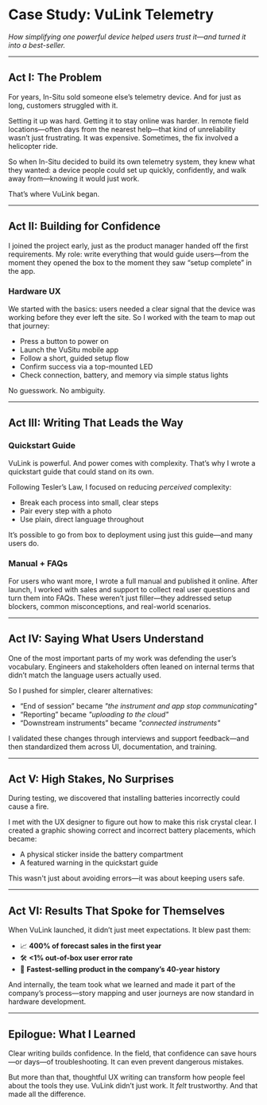 <link rel="preconnect" href="https://fonts.googleapis.com">
<link rel="preconnect" href="https://fonts.gstatic.com" crossorigin>
<link href="https://fonts.googleapis.com/css2?family=Georama:ital,wght@0,100..900;1,100..900&display=swap" rel="stylesheet">
<link rel="stylesheet" href="styles.css">

# Case Study: VuLink Telemetry 

*How simplifying one powerful device helped users trust it—and turned it into a best-seller.*

---

## Act I: The Problem

For years, In-Situ sold someone else’s telemetry device. And for just as long, customers struggled with it.
    
Setting it up was hard. Getting it to stay online was harder. In remote field locations—often days from the nearest help—that kind of unreliability wasn’t just frustrating. It was expensive. Sometimes, the fix involved a helicopter ride.

So when In-Situ decided to build its own telemetry system, they knew what they wanted: a device people could set up quickly, confidently, and walk away from—knowing it would just work.

That’s where VuLink began.

---

## Act II: Building for Confidence

I joined the project early, just as the product manager handed off the first requirements. My role: write everything that would guide users—from the moment they opened the box to the moment they saw “setup complete” in the app.

### Hardware UX  
We started with the basics: users needed a clear signal that the device was working before they ever left the site. So I worked with the team to map out that journey:

- Press a button to power on  
- Launch the VuSitu mobile app  
- Follow a short, guided setup flow  
- Confirm success via a top-mounted LED  
- Check connection, battery, and memory via simple status lights

No guesswork. No ambiguity.

---

## Act III: Writing That Leads the Way

### Quickstart Guide  
VuLink is powerful. And power comes with complexity. That’s why I wrote a quickstart guide that could stand on its own.

Following Tesler’s Law, I focused on reducing *perceived* complexity:
- Break each process into small, clear steps  
- Pair every step with a photo  
- Use plain, direct language throughout  

It’s possible to go from box to deployment using just this guide—and many users do.

### Manual + FAQs  
For users who want more, I wrote a full manual and published it online. After launch, I worked with sales and support to collect real user questions and turn them into FAQs. These weren’t just filler—they addressed setup blockers, common misconceptions, and real-world scenarios.

---

## Act IV: Saying What Users Understand

One of the most important parts of my work was defending the user’s vocabulary. Engineers and stakeholders often leaned on internal terms that didn’t match the language users actually used.

So I pushed for simpler, clearer alternatives:

- “End of session” became *"the instrument and app stop communicating"*  
- “Reporting” became *"uploading to the cloud"*  
- “Downstream instruments” became *"connected instruments"*

I validated these changes through interviews and support feedback—and then standardized them across UI, documentation, and training.

---

## Act V: High Stakes, No Surprises

During testing, we discovered that installing batteries incorrectly could cause a fire.

I met with the UX designer to figure out how to make this risk crystal clear. I created a graphic showing correct and incorrect battery placements, which became:

- A physical sticker inside the battery compartment  
- A featured warning in the quickstart guide  

This wasn't just about avoiding errors—it was about keeping users safe.

---

## Act VI: Results That Spoke for Themselves

When VuLink launched, it didn’t just meet expectations. It blew past them:

- 📈 **400% of forecast sales in the first year**  
- 🛠️ **<1% out-of-box user error rate**  
- 🚀 **Fastest-selling product in the company’s 40-year history**

And internally, the team took what we learned and made it part of the company’s process—story mapping and user journeys are now standard in hardware development.

---

## Epilogue: What I Learned

Clear writing builds confidence. In the field, that confidence can save hours—or days—of troubleshooting. It can even prevent dangerous mistakes.

But more than that, thoughtful UX writing can transform how people feel about the tools they use. VuLink didn’t just work. It *felt* trustworthy. And that made all the difference.
